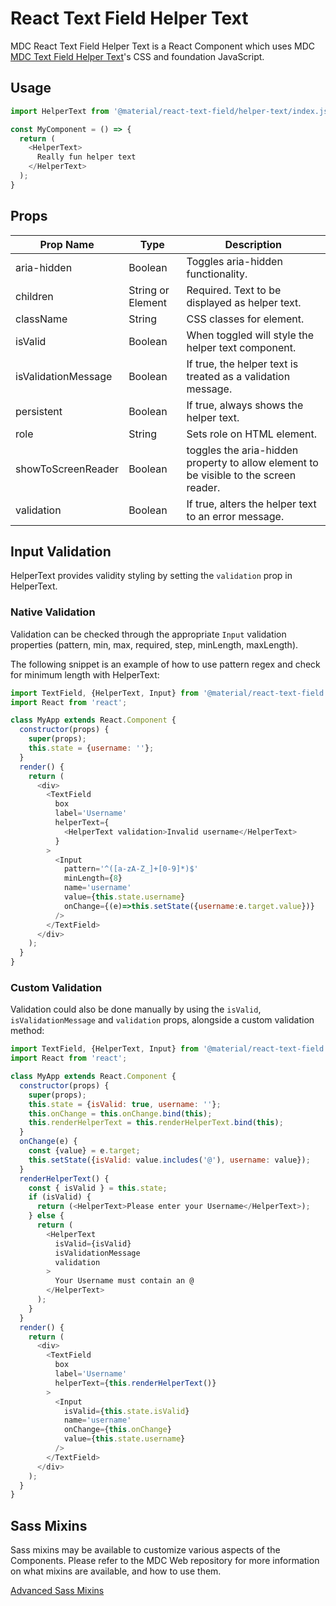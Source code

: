 # React Text Field Helper Text

MDC React Text Field Helper Text is a React Component which uses MDC [MDC Text Field Helper Text](https://github.com/material-components/material-components-web/tree/master/packages/mdc-textfield/helper-text/)'s CSS and foundation JavaScript.

## Usage

```js
import HelperText from '@material/react-text-field/helper-text/index.js';

const MyComponent = () => {
  return (
    <HelperText>
      Really fun helper text
    </HelperText>
  );
}
```

## Props

Prop Name | Type | Description
--- | --- | ---
aria-hidden | Boolean | Toggles aria-hidden functionality.
children | String or Element | Required. Text to be displayed as helper text.
className | String | CSS classes for element.
isValid | Boolean | When toggled will style the helper text component.
isValidationMessage | Boolean | If true, the helper text is treated as a validation message.
persistent | Boolean | If true, always shows the helper text.
role | String | Sets role on HTML element.
showToScreenReader | Boolean | toggles the aria-hidden property to allow element to be visible to the screen reader.
validation | Boolean | If true, alters the helper text to an error message.

## Input Validation

HelperText provides validity styling by setting the `validation` prop in HelperText.

### Native Validation

Validation can be checked through the appropriate `Input` validation properties (pattern, min, max, required, step, minLength, maxLength).

The following snippet is an example of how to use pattern regex and check for minimum length with HelperText:
``` js
import TextField, {HelperText, Input} from '@material/react-text-field';
import React from 'react';

class MyApp extends React.Component {
  constructor(props) {
    super(props);
    this.state = {username: ''};
  }
  render() {
    return (
      <div>
        <TextField
          box
          label='Username'
          helperText={
            <HelperText validation>Invalid username</HelperText>
          }
        >
          <Input
            pattern='^([a-zA-Z_]+[0-9]*)$'
            minLength={8}
            name='username'
            value={this.state.username}
            onChange={(e)=>this.setState({username:e.target.value})}
          />
        </TextField>
      </div>
    );
  }
}
```

### Custom Validation

Validation could also be done manually by using the `isValid`, `isValidationMessage` and
`validation` props, alongside a custom validation method:

```js
import TextField, {HelperText, Input} from '@material/react-text-field';
import React from 'react';

class MyApp extends React.Component {
  constructor(props) {
    super(props);
    this.state = {isValid: true, username: ''};
    this.onChange = this.onChange.bind(this);
    this.renderHelperText = this.renderHelperText.bind(this);
  }
  onChange(e) {
    const {value} = e.target;
    this.setState({isValid: value.includes('@'), username: value});
  }
  renderHelperText() {
    const { isValid } = this.state;
    if (isValid) {
      return (<HelperText>Please enter your Username</HelperText>);
    } else {
      return (
        <HelperText
          isValid={isValid}
          isValidationMessage
          validation
        >
          Your Username must contain an @
        </HelperText>
      );
    }
  }
  render() {
    return (
      <div>
        <TextField
          box
          label='Username'
          helperText={this.renderHelperText()}
        >
          <Input
            isValid={this.state.isValid}
            name='username'
            onChange={this.onChange}
            value={this.state.username}
          />
        </TextField>
      </div>
    );
  }
}
```

## Sass Mixins

Sass mixins may be available to customize various aspects of the Components. Please refer to the
MDC Web repository for more information on what mixins are available, and how to use them.

[Advanced Sass Mixins](https://github.com/material-components/material-components-web/blob/master/packages/mdc-textfield/helper-text/README.md#sass-mixins)
